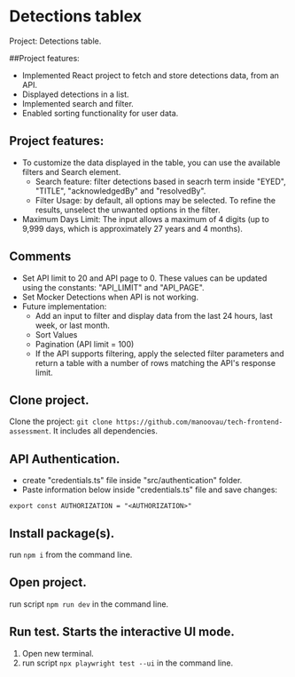# Detections tablex

Project: Detections table.

##Project features:

- Implemented React project to fetch and store detections data, from an API.
- Displayed detections in a list.
- Implemented search and filter.
- Enabled sorting functionality for user data.

## Project features:

- To customize the data displayed in the table, you can use the available filters and Search element.
  - Search feature: filter detections based in seacrh term inside "EYED", "TITLE", "acknowledgedBy" and "resolvedBy".
  - Filter Usage: by default, all options may be selected. To refine the results, unselect the unwanted options in the filter.
- Maximum Days Limit: The input allows a maximum of 4 digits (up to 9,999 days, which is approximately 27 years and 4 months).

## Comments

- Set API limit to 20 and API page to 0. These values can be updated using the constants: "API_LIMIT" and "API_PAGE".
- Set Mocker Detections when API is not working.
- Future implementation:
  - Add an input to filter and display data from the last 24 hours, last week, or last month.
  - Sort Values
  - Pagination (API limit = 100)
  - If the API supports filtering, apply the selected filter parameters and return a table with a number of rows matching the API's response limit.

## Clone project.

Clone the project: `git clone https://github.com/manoovau/tech-frontend-assessment`.
It includes all dependencies.

## API Authentication.

- create "credentials.ts" file inside "src/authentication" folder.
- Paste information below inside "credentials.ts" file and save changes:

```
export const AUTHORIZATION = "<AUTHORIZATION>"

```

## Install package(s).

run `npm i` from the command line.

## Open project.

run script `npm run dev` in the command line.

## Run test. Starts the interactive UI mode.

1. Open new terminal.
2. run script `npx playwright test --ui` in the command line.
